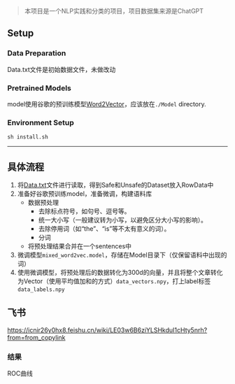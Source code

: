 >本项目是一个NLP实践和分类的项目，项目数据集来源是ChatGPT

## Setup

### Data Preparation



Data.txt文件是初始数据文件，未做改动





### Pretrained Models



model使用谷歌的预训练模型[Word2Vector](https://code.google.com/archive/p/word2vec/)，应该放在`./Model` directory.

### Environment Setup

```
sh install.sh
```



---

## 具体流程

1. 将[Data.txt](https://github.com/Anonymi1ty/ML_Project/blob/main/Data.txt)文件进行读取，得到Safe和Unsafe的Dataset放入RowData中
2. 准备好谷歌预训练model，准备微调，构建语料库
   - 数据预处理
     - 去除标点符号，如句号、逗号等。 
     - 统一大小写（一般建议转为小写，以避免区分大小写的影响）。 
     - 去除停用词（如“the”、“is”等不太有意义的词）。 
     - 分词
   - 将预处理结果合并在一个sentences中
3. 微调模型`mixed_word2vec.model`，存储在Model目录下（仅保留语料中出现的词）
4. 使用微调模型，将预处理后的数据转化为300d的向量，并且将整个文章转化为Vector（使用平均值加和的方式）`data_vectors.npy`，打上label标签`data_labels.npy`



## 飞书

https://icnir26y0hx8.feishu.cn/wiki/LE03w6B6ziYLSHkduI1cHty5nrh?from=from_copylink



### 结果

ROC曲线